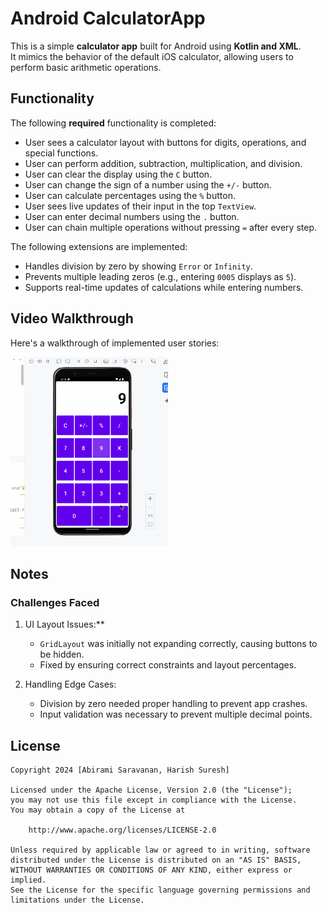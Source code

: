 # Android CalculatorApp

This is a simple **calculator app** built for Android using **Kotlin and XML**.  
It mimics the behavior of the default iOS calculator, allowing users to perform basic arithmetic operations.

## Functionality 

The following **required** functionality is completed:

* User sees a calculator layout with buttons for digits, operations, and special functions.
* User can perform addition, subtraction, multiplication, and division.
* User can clear the display using the `C` button.
* User can change the sign of a number using the `+/-` button.
* User can calculate percentages using the `%` button.
* User sees live updates of their input in the top `TextView`.
* User can enter decimal numbers using the `.` button.
* User can chain multiple operations without pressing `=` after every step.

The following extensions are implemented:

* Handles division by zero by showing `Error` or `Infinity`.
* Prevents multiple leading zeros (e.g., entering `0005` displays as `5`).
* Supports real-time updates of calculations while entering numbers.

## Video Walkthrough

Here's a walkthrough of implemented user stories:

<img src='CalcApp.gif' title='Video Walkthrough' width='50%' alt='Video Walkthrough' />

## Notes

### Challenges Faced
1. UI Layout Issues:**
   - `GridLayout` was initially not expanding correctly, causing buttons to be hidden.  
   - Fixed by ensuring correct constraints and layout percentages.  

2. Handling Edge Cases: 
   - Division by zero needed proper handling to prevent app crashes.  
   - Input validation was necessary to prevent multiple decimal points.  

## License

    Copyright 2024 [Abirami Saravanan, Harish Suresh]

    Licensed under the Apache License, Version 2.0 (the "License");
    you may not use this file except in compliance with the License.
    You may obtain a copy of the License at

        http://www.apache.org/licenses/LICENSE-2.0

    Unless required by applicable law or agreed to in writing, software
    distributed under the License is distributed on an "AS IS" BASIS,
    WITHOUT WARRANTIES OR CONDITIONS OF ANY KIND, either express or implied.
    See the License for the specific language governing permissions and
    limitations under the License.
